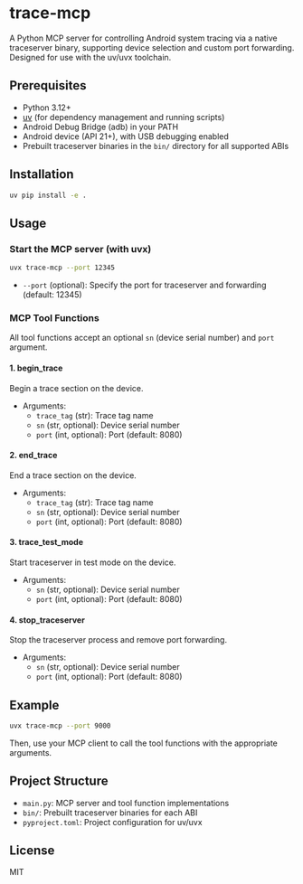 # trace-mcp

A Python MCP server for controlling Android system tracing via a native traceserver binary, supporting device selection and custom port forwarding. Designed for use with the uv/uvx toolchain.

## Prerequisites
- Python 3.12+
- [uv](https://github.com/astral-sh/uv) (for dependency management and running scripts)
- Android Debug Bridge (adb) in your PATH
- Android device (API 21+), with USB debugging enabled
- Prebuilt traceserver binaries in the `bin/` directory for all supported ABIs

## Installation
```sh
uv pip install -e .
```

## Usage

### Start the MCP server (with uvx)
```sh
uvx trace-mcp --port 12345
```
- `--port` (optional): Specify the port for traceserver and forwarding (default: 12345)

### MCP Tool Functions
All tool functions accept an optional `sn` (device serial number) and `port` argument.

#### 1. begin_trace
Begin a trace section on the device.
- Arguments:
  - `trace_tag` (str): Trace tag name
  - `sn` (str, optional): Device serial number
  - `port` (int, optional): Port (default: 8080)

#### 2. end_trace
End a trace section on the device.
- Arguments:
  - `trace_tag` (str): Trace tag name
  - `sn` (str, optional): Device serial number
  - `port` (int, optional): Port (default: 8080)

#### 3. trace_test_mode
Start traceserver in test mode on the device.
- Arguments:
  - `sn` (str, optional): Device serial number
  - `port` (int, optional): Port (default: 8080)

#### 4. stop_traceserver
Stop the traceserver process and remove port forwarding.
- Arguments:
  - `sn` (str, optional): Device serial number
  - `port` (int, optional): Port (default: 8080)

## Example
```sh
uvx trace-mcp --port 9000
```

Then, use your MCP client to call the tool functions with the appropriate arguments.

## Project Structure
- `main.py`: MCP server and tool function implementations
- `bin/`: Prebuilt traceserver binaries for each ABI
- `pyproject.toml`: Project configuration for uv/uvx

## License
MIT
